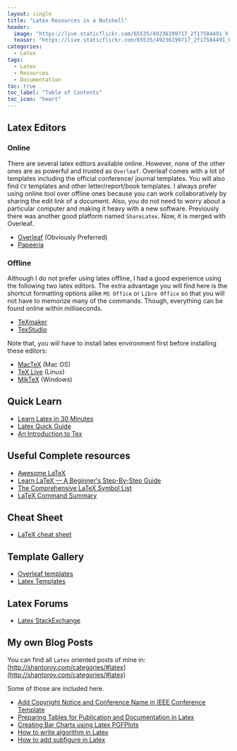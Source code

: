 ```yaml
---
layout: single
title: "Latex Resources in a Nutshell"
header:
  image: "https://live.staticflickr.com/65535/49236199717_2f17584491_h.jpg"
  teaser: "https://live.staticflickr.com/65535/49236199717_2f17584491_h.jpg"
categories:
  - Latex
tags:
  - Latex
  - Resources
  - Documentation
toc: true
toc_label: "Table of Contents"
toc_icon: "heart"
---
```


## Latex Editors
### Online
There are several latex editors available online. However, none of the other ones are as powerful and trusted as `Overleaf`. Overleaf comes with a lot of templates including the official conference/ journal templates. You will also find `CV` templates and other letter/report/book templates. I always prefer using online tool over offline ones because you can work collaboratively by sharing the edit link of a document. Also, you do not need to worry about a particular computer and making it heavy with a new software. Previously there was another good platform named `ShareLatex`. Now, it is merged with Overleaf.
* [Overleaf](http://overleaf.com/) (Obviously Preferred)
* [Papeeria](https://papeeria.com/)

### Offline 
Although I do not prefer using latex offline, I had a good experience using the following two latex editors. The extra advantage you will find here is the shortcut formatting options alike `MS Office` or `Libre Office` so that you will not have to memorize many of the commands. Though, everything can be found online within milliseconds.
* [TeXmaker](https://www.xm1math.net/texmaker/)
* [TexStudio](https://www.texstudio.org/)

Note that, you will have to install latex environment first before installing these editors:
* [MacTeX](https://tug.org/mactex/) (Mac OS)
* [TeX Live](https://www.tug.org/texlive/) (Linux)
* [MikTeX](https://miktex.org/) (Windows)

## Quick Learn
* [Learn Latex in 30 Minutes ](https://www.overleaf.com/learn/latex/Learn_LaTeX_in_30_minutes)
* [Latex Quick Guide](https://www.resurchify.com/latex_tutorial/latex_quick_guide.php)
* [An Introduction to Tex](http://www.math.harvard.edu/texman/)

## Useful Complete resources
* [Awesome LaTeX](https://github.com/egeerardyn/awesome-LaTeX)
* [Learn LaTeX — A Beginner's Step-By-Step Guide](https://typeset.io/resources/learn-latex-beginners-step-by-step-guide/)
* [The Comprehensive LaTeX Symbol List](http://tug.ctan.org/info/symbols/comprehensive/symbols-a4.pdf)
* [LaTeX Command Summary](https://www.ntg.nl/doc/biemesderfer/ltxcrib.pdf)

## Cheat Sheet
* [LaTeX cheat sheet](http://wch.github.io/latexsheet/)

## Template Gallery
* [Overleaf templates](https://www.overleaf.com/latex/templates)
* [Latex Templates](https://www.latextemplates.com/)

## Latex Forums
* [Latex StackExchange](http://tex.stackexchange.com/)

## My own Blog Posts
You can find all `Latex` oriented posts of mine in: [http://shantoroy.com/categories/#latex](http://shantoroy.com/categories/#latex)

Some of those are included here.
* [Add Copyright Notice and Conference Name in IEEE Conference Template](http://shantoroy.com/latex/add-copyright-conference-name/)
* [Preparing Tables for Publication and Documentation in Latex](http://shantoroy.com/latex/tables-in-latex/)
* [Creating Bar Charts using Latex PGFPlots](http://shantoroy.com/latex/bar-plots-in-latex-pgfplot/)
* [How to write algorithm in Latex](http://shantoroy.com/latex/how-to-write-algorithm-in-latex/)
* [How to add subfigure in Latex](http://shantoroy.com/latex/add-subfig-in-latex/)


<!--stackedit_data:
eyJoaXN0b3J5IjpbMjAwMzM4MDYyNiwtMTYyNDIwMzMyNCw0Mz
AzOTI5MjJdfQ==
-->